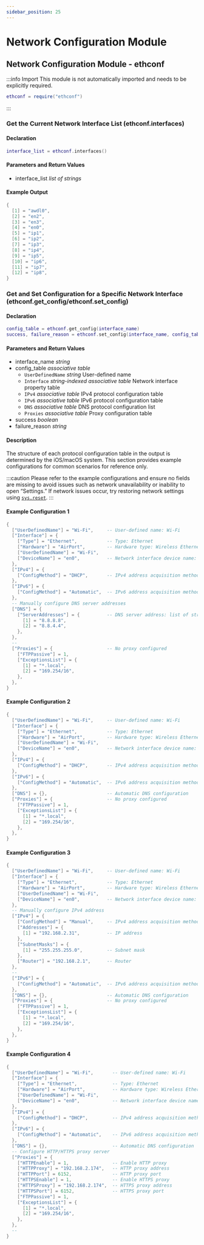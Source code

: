 ```yaml
---
sidebar_position: 25
---
```


# Network Configuration Module

## Network Configuration Module - ethconf

:::info Import
This module is not automatically imported and needs to be explicitly required.

```lua
ethconf = require("ethconf")
```

:::

### Get the Current Network Interface List \(**ethconf\.interfaces**\)

#### Declaration

```lua
interface_list = ethconf.interfaces()
```

#### Parameters and Return Values

- interface_list *list of strings*

#### Example Output

```lua title="ethconf.interfaces"
{
  [1] = "awdl0",
  [2] = "en2",
  [3] = "en3",
  [4] = "en0",
  [5] = "ip1",
  [6] = "ip2",
  [7] = "ip3",
  [8] = "ip4",
  [9] = "ip5",
  [10] = "ip6",
  [11] = "ip7",
  [12] = "ip8",
}
```

### Get and Set Configuration for a Specific Network Interface \(**ethconf\.get\_config/ethconf\.set\_config**\)

#### Declaration

```lua
config_table = ethconf.get_config(interface_name)
success, failure_reason = ethconf.set_config(interface_name, config_table)
```

#### Parameters and Return Values

- interface_name *string*
- config_table *associative table*
  - `UserDefinedName` *string* User-defined name
  - `Interface` *string-indexed associative table* Network interface property table
  - `IPv4` *associative table* IPv4 protocol configuration table
  - `IPv6` *associative table* IPv6 protocol configuration table
  - `DNS` *associative table* DNS protocol configuration list
  - `Proxies` *associative table* Proxy configuration table
- success *boolean*
- failure_reason *string*

#### Description

The structure of each protocol configuration table in the output is determined by the iOS/macOS system.
This section provides example configurations for common scenarios for reference only.

:::caution
Please refer to the example configurations and ensure no fields are missing to avoid issues such as network unavailability or inability to open “Settings.”
If network issues occur, try restoring network settings using [`sys.reset`](sys.md#reset-sysreset).
:::

#### Example Configuration 1

```lua title="DHCP Automatic Address Acquisition, Manual DNS Configuration, No Proxy"
{
  ["UserDefinedName"] = "Wi-Fi",     -- User-defined name: Wi-Fi
  ["Interface"] = {
    ["Type"] = "Ethernet",           -- Type: Ethernet
    ["Hardware"] = "AirPort",        -- Hardware type: Wireless Ethernet
    ["UserDefinedName"] = "Wi-Fi",
    ["DeviceName"] = "en0",          -- Network interface device name: en0
  },
  ["IPv4"] = {
    ["ConfigMethod"] = "DHCP",       -- IPv4 address acquisition method: Automatic (DHCP)
  },
  ["IPv6"] = {
    ["ConfigMethod"] = "Automatic",  -- IPv6 address acquisition method: Automatic
  },
  -- Manually configure DNS server addresses
  ["DNS"] = {
    ["ServerAddresses"] = {          -- DNS server address: list of strings
      [1] = "8.8.8.8",
      [2] = "8.8.4.4",
    },
  },
  --
  ["Proxies"] = {                    -- No proxy configured
    ["FTPPassive"] = 1,
    ["ExceptionsList"] = {
      [1] = "*.local",
      [2] = "169.254/16",
    },
  },
}
```

#### Example Configuration 2

```lua title="DHCP Automatic Address Acquisition, Automatic DNS Configuration, No Proxy"
{
  ["UserDefinedName"] = "Wi-Fi",     -- User-defined name: Wi-Fi
  ["Interface"] = {
    ["Type"] = "Ethernet",           -- Type: Ethernet
    ["Hardware"] = "AirPort",        -- Hardware type: Wireless Ethernet
    ["UserDefinedName"] = "Wi-Fi",
    ["DeviceName"] = "en0",          -- Network interface device name: en0
  },
  ["IPv4"] = {
    ["ConfigMethod"] = "DHCP",       -- IPv4 address acquisition method: Automatic (DHCP)
  },
  ["IPv6"] = {
    ["ConfigMethod"] = "Automatic",  -- IPv6 address acquisition method: Automatic
  },
  ["DNS"] = {},                      -- Automatic DNS configuration
  ["Proxies"] = {                    -- No proxy configured
    ["FTPPassive"] = 1,
    ["ExceptionsList"] = {
      [1] = "*.local",
      [2] = "169.254/16",
    },
  },
}
```

#### Example Configuration 3

```lua title="Manual Address Configuration, Automatic DNS Configuration, No Proxy"
{
  ["UserDefinedName"] = "Wi-Fi",     -- User-defined name: Wi-Fi
  ["Interface"] = {
    ["Type"] = "Ethernet",           -- Type: Ethernet
    ["Hardware"] = "AirPort",        -- Hardware type: Wireless Ethernet
    ["UserDefinedName"] = "Wi-Fi",
    ["DeviceName"] = "en0",          -- Network interface device name: en0
  },
  -- Manually configure IPv4 address
  ["IPv4"] = {
    ["ConfigMethod"] = "Manual",     -- IPv4 address acquisition method: Manual
    ["Addresses"] = {
      [1] = "192.168.2.31",          -- IP address
    },
    ["SubnetMasks"] = {
      [1] = "255.255.255.0",         -- Subnet mask
    },
    ["Router"] = "192.168.2.1",      -- Router
  },
  --
  ["IPv6"] = {
    ["ConfigMethod"] = "Automatic",  -- IPv6 address acquisition method: Automatic
  },
  ["DNS"] = {},                      -- Automatic DNS configuration
  ["Proxies"] = {                    -- No proxy configured
    ["FTPPassive"] = 1,
    ["ExceptionsList"] = {
      [1] = "*.local",
      [2] = "169.254/16",
    },
  },
}
```

#### Example Configuration 4

```lua title="DHCP Automatic Address Acquisition, Automatic DNS Configuration, Manual Proxy Configuration"
{
  ["UserDefinedName"] = "Wi-Fi",       -- User-defined name: Wi-Fi
  ["Interface"] = {
    ["Type"] = "Ethernet",             -- Type: Ethernet
    ["Hardware"] = "AirPort",          -- Hardware type: Wireless Ethernet
    ["UserDefinedName"] = "Wi-Fi",
    ["DeviceName"] = "en0",            -- Network interface device name: en0
  },
  ["IPv4"] = {
    ["ConfigMethod"] = "DHCP",         -- IPv4 address acquisition method: Automatic (DHCP)
  },
  ["IPv6"] = {
    ["ConfigMethod"] = "Automatic",    -- IPv6 address acquisition method: Automatic
  },
  ["DNS"] = {},                        -- Automatic DNS configuration
  -- Configure HTTP/HTTPS proxy server
  ["Proxies"] = {
    ["HTTPEnable"] = 1,                -- Enable HTTP proxy
    ["HTTPProxy"] = "192.168.2.174",   -- HTTP proxy address
    ["HTTPPort"] = 6152,               -- HTTP proxy port
    ["HTTPSEnable"] = 1,               -- Enable HTTPS proxy
    ["HTTPSProxy"] = "192.168.2.174",  -- HTTPS proxy address
    ["HTTPSPort"] = 6152,              -- HTTPS proxy port
    ["FTPPassive"] = 1,
    ["ExceptionsList"] = {
      [1] = "*.local",
      [2] = "169.254/16",
    },
  },
  --
}
```

